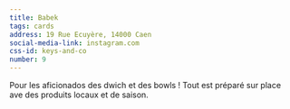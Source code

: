 ```yaml
---
title: Babek
tags: cards
address: 19 Rue Ecuyère, 14000 Caen
social-media-link: instagram.com
css-id: keys-and-co
number: 9
---
```


Pour les aficionados des dwich et des bowls ! Tout est préparé sur place ave des produits locaux et de saison.
